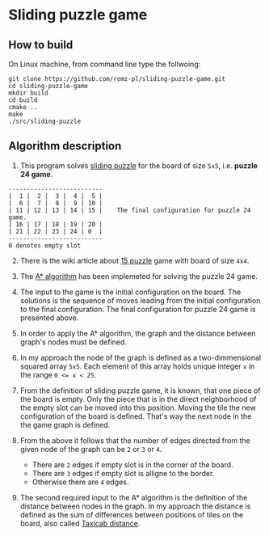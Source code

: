 # Sliding puzzle game

## How to build

On Linux machine, from command line type the follwoing:
```
git clone https://github.com/romz-pl/sliding-puzzle-game.git
cd sliding-puzzle-game
mkdir build
cd build
cmake ..
make
./src/sliding-puzzle
```

## Algorithm description

1. This program solves [sliding puzzle](https://en.wikipedia.org/wiki/Sliding_puzzle) for the board of size `5x5`, i.e. **puzzle 24 game**.

```
--------------------------
|  1 |  2 |  3 |  4 |  5 |
|  6 |  7 |  8 |  9 | 10 |
| 11 | 12 | 13 | 14 | 15 |    The final configuration for puzzle 24 game.
| 16 | 17 | 18 | 19 | 20 |
| 21 | 22 | 23 | 24 | 0  |
--------------------------
0 denotes empty slot
```


2. There is the wiki article about [15 puzzle](https://en.wikipedia.org/wiki/15_puzzle) game with board of size `4x4`.

3. The [A* algorithm](https://en.wikipedia.org/wiki/A*_search_algorithm) has been implemeted for solving the puzzle 24 game.

4. The input to the game is the initial configuration on the board. The solutions is the sequence of moves leading from the initial configuration to the final configuration. The final configuration for puzzle 24 game is presented above.

5. In order to apply the A* algorithm, the graph and the distance between graph's nodes must be defined.

6. In my approach the node of the graph is defined as a two-dimmensional squared array `5x5`. Each element of this array holds unique integer `x` in the range `0 <= x < 25`.

7. From the definition of sliding puzzle game, it is known, that one piece of the board is empty. Only the piece that is in the direct neighborhood of the empty slot can be moved into this position. Moving the tile the new configuration of the board is defined. That's way the next node in the the game graph is defined.

9. From the above it follows that the number of edges directed from the given node of the graph can be `2` or `3` or `4`.
    * There are `2` edges if empty slot is in the corner of the board.
    * There are `3` edges if empty slot is alligne to the border.
    * Otherwise there are `4` edges.

10. The second required input to the A* algorithm is the definition of the distance between nodes in the graph. In my approach the distance is defined as the sum of differences between positions of tiles on the board, also called [Taxicab distance](https://en.wikipedia.org/wiki/Taxicab_geometry).
